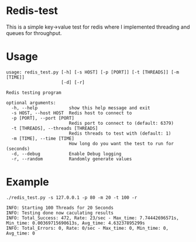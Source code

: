 Redis-test
==========

This is a simple key->value test for redis where I implemented threading and queues for throughput.


Usage
=====

```
usage: redis_test.py [-h] [-s HOST] [-p [PORT]] [-t [THREADS]] [-m [TIME]]
                     [-d] [-r]

Redis testing program

optional arguments:
  -h, --help            show this help message and exit
  -s HOST, --host HOST  Redis host to connect to
  -p [PORT], --port [PORT]
                        Redis port to connect to (default: 6379)
  -t [THREADS], --threads [THREADS]
                        Redis threads to test with (default: 1)
  -m [TIME], --time [TIME]
                        How long do you want the test to run for (seconds)
  -d, --debug           Enable Debug logging
  -r, --random          Randomly generate values
```


Example
=======

```
./redis_test.py -s 127.0.0.1 -p 80 -m 20 -t 100 -r

INFO: Starting 100 Threads for 20 Seconds
INFO: Testing done now caculating results
INFO: Total_Success: 472, Rate: 23/sec - Max_time: 7.74442696571s, Min_time: 0.00369715690613s, Avg_time: 4.63237895299s
INFO: Total_Errors: 0, Rate: 0/sec - Max_time: 0, Min_time: 0, Avg_time: 0
```
